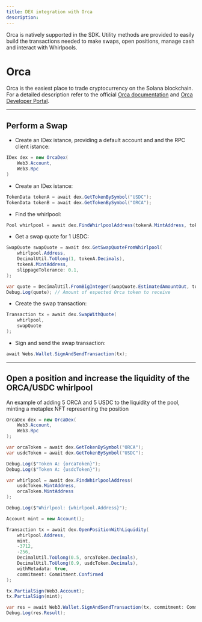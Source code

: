 ```yaml
---
title: DEX integration with Orca
description:
---
```


Orca is natively supported in the SDK. Utility methods are provided to easily build the transactions needed to make swaps, open positions, manage cash and interact with Whirlpools.

# Orca

Orca is the easiest place to trade cryptocurrency on the Solana blockchain. For a detailed description refer to the official [Orca documentation](https://docs.orca.so/orca-for-traders/master) and [Orca Developer Portal](https://orca-so.gitbook.io/orca-developer-portal/orca/welcome).


---


## Perform a Swap

- Create an IDex istance, providing a default account and and the RPC client istance:

```csharp
IDex dex = new OrcaDex(
    Web3.Account, 
    Web3.Rpc
)
```

- Create an IDex istance:

```csharp
TokenData tokenA = await dex.GetTokenBySymbol("USDC");
TokenData tokenB = await dex.GetTokenBySymbol("ORCA");
```

- Find the whirlpool:

```csharp
Pool whirlpool = await dex.FindWhirlpoolAddress(tokenA.MintAddress, tokenB.MintAddress)
```

- Get a swap quote for 1 USDC:

```csharp
SwapQuote swapQuote = await dex.GetSwapQuoteFromWhirlpool(
    whirlpool.Address, 
    DecimalUtil.ToUlong(1, tokenA.Decimals),
    tokenA.MintAddress,
    slippageTolerance: 0.1,
);
```

```csharp
var quote = DecimalUtil.FromBigInteger(swapQuote.EstimatedAmountOut, tokenB.Decimals);
Debug.Log(quote); // Amount of espected Orca token to receive
```

- Create the swap transaction:

```csharp
Transaction tx = await dex.SwapWithQuote(
    whirlpool,
    swapQuote
);
```

- Sign and send the swap transaction:

```csharp
await Webs.Wallet.SignAndSendTransaction(tx);
```


---

## Open a position and increase the liquidity of the ORCA/USDC whirlpool

An example of adding 5 ORCA and 5 USDC to the liquidity of the pool, minting a metaplex NFT representing the position 

```csharp
OrcaDex dex = new OrcaDex(
    Web3.Account, 
    Web3.Rpc
);

var orcaToken = await dex.GetTokenBySymbol("ORCA");
var usdcToken = await dex.GetTokenBySymbol("USDC");

Debug.Log($"Token A: {orcaToken}");
Debug.Log($"Token A: {usdcToken}");

var whirlpool = await dex.FindWhirlpoolAddress(
    usdcToken.MintAddress, 
    orcaToken.MintAddress
);

Debug.Log($"Whirlpool: {whirlpool.Address}");

Account mint = new Account();

Transaction tx = await dex.OpenPositionWithLiquidity(
    whirlpool.Address,
    mint,
    -3712,
    -256,
    DecimalUtil.ToUlong(0.5, orcaToken.Decimals),
    DecimalUtil.ToUlong(0.9, usdcToken.Decimals),
    withMetadata: true,
    commitment: Commitment.Confirmed
);

tx.PartialSign(Web3.Account);
tx.PartialSign(mint);

var res = await Web3.Wallet.SignAndSendTransaction(tx, commitment: Commitment.Confirmed);
Debug.Log(res.Result);
```



